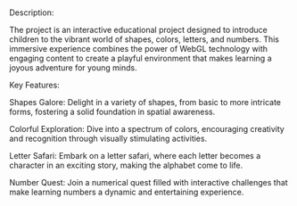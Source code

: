# 
Description:

The project is an interactive educational project designed to introduce children to the vibrant world of shapes, colors, letters, and numbers. This immersive experience combines the power of WebGL technology with engaging content to create a playful environment that makes learning a joyous adventure for young minds.

Key Features:

Shapes Galore: Delight in a variety of shapes, from basic to more intricate forms, fostering a solid foundation in spatial awareness.

Colorful Exploration: Dive into a spectrum of colors, encouraging creativity and recognition through visually stimulating activities.

Letter Safari: Embark on a letter safari, where each letter becomes a character in an exciting story, making the alphabet come to life.

Number Quest: Join a numerical quest filled with interactive challenges that make learning numbers a dynamic and entertaining experience.
